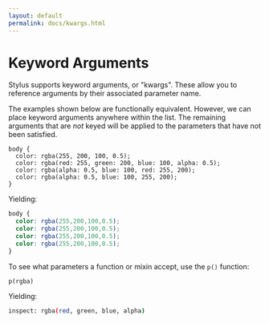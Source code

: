 ```yaml
---
layout: default
permalink: docs/kwargs.html
---
```


# Keyword Arguments

 Stylus supports keyword arguments, or "kwargs". These allow you to reference arguments by their associated parameter name.

The examples shown below are functionally equivalent. However, we can
place keyword arguments anywhere within the list. The remaining arguments
that are _not_ keyed will be applied to the parameters that have not
been satisfied.

```stylus
body {
  color: rgba(255, 200, 100, 0.5);
  color: rgba(red: 255, green: 200, blue: 100, alpha: 0.5);
  color: rgba(alpha: 0.5, blue: 100, red: 255, 200);
  color: rgba(alpha: 0.5, blue: 100, 255, 200);
}
```

Yielding:

```css
body {
  color: rgba(255,200,100,0.5);
  color: rgba(255,200,100,0.5);
  color: rgba(255,200,100,0.5);
  color: rgba(255,200,100,0.5);
}
```

To see what parameters a function or mixin accept, use the `p()` function:

```stylus
p(rgba)
```

Yielding:

```bash
inspect: rgba(red, green, blue, alpha)
```